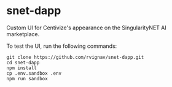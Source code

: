 # snet-dapp
Custom UI for Centivize's appearance on the SingularityNET AI marketplace.

To test the UI, run the following commands:

    git clone https://github.com/rvignav/snet-dapp.git
    cd snet-dapp
    npm install
    cp .env.sandbox .env
    npm run sandbox
